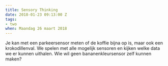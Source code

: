 ```yaml
---
title: Sensory Thinking
date: 2018-01-23 09:13:00 Z
tags:
- two
when: Maandag 26 maart 2018
---
```


Je kan met een parkeersensor meten of de koffie bijna op is, maar ook een krokodillenval. We spelen met alle mogelijk sensoren en kijken welke data we er kunnen uithalen. Wie wil geen bananenkleursensor zelf kunnen maken?

